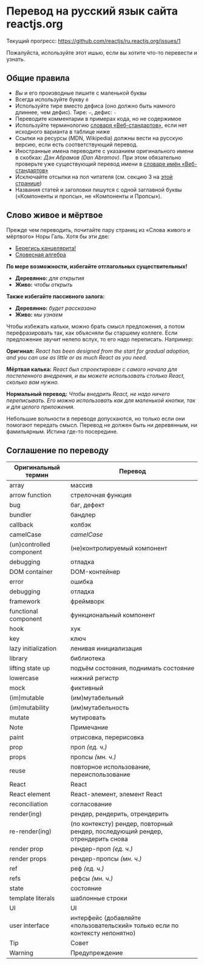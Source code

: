 # Перевод на русский язык сайта reactjs.org

Текущий прогресс: https://github.com/reactjs/ru.reactjs.org/issues/1

Пожалуйста, используйте этот ишью, если вы хотите что-то перевести и узнать.

## Общие правила

- _Вы_ и его производные пишите с маленькой буквы
- Всегда используйте букву `ё`
- Используйте тире вместо дефиса (оно должно быть намного длиннее, чем дефис). Тире: `—`, дефис: `-`
- Переводите комментарии в примерах кода, но не содержимое
- Используйте терминологию [словаря «Веб-стандартов»](https://github.com/web-standards-ru/dictionary), если нет исходного варианта в таблице ниже
- Ссылки на ресурсы (MDN, Wikipedia) должны вести на русскую версию, если есть соответствующий перевод.
- Иностранные имена переводите с указанием оригинального имени в скобках: _Дэн Абрамов (Dan Abramov)_. При этом обязательно проверьте уже существующий перевод имени в [словаре имён «Веб-стандартов»](https://github.com/web-standards-ru/dictionary/blob/master/names.md)
- Исключайте отсылки на пол читателя (см. секцию 3 на [этой странице](http://www.un.org/ru/gender-inclusive-language/guidelines.shtml))
- Названия статей и заголовки пишутся с одной заглавной буквы («Компоненты и пропсы», не «Компоненты и Пропсы»).

## Слово живое и мёртвое

Прежде чем переводить, почитайте пару страниц из «Слова живого и мёртвого» Норы Галь. Хотя бы эти две:

* [Берегись канцелярита!](http://www.vavilon.ru/noragal/slovo2.html)
* [Словесная алгебра](http://www.vavilon.ru/noragal/slovo4.html)

**По мере возможности, избегайте отглагольных существительных!**

* **Деревянно:** *для открытия*
* **Живо:** *чтобы открыть*

**Также избегайте пассивного залога:**

* **Деревянно:** *будет рассказано*
* **Живо:** *мы узнаем*

Чтобы избежать кальки, можно брать смысл предложения, а потом перефразировать так, как объясняли бы старшему коллеге. Если предложение звучит нелепо вслух, то его надо переписать. Например:

**Оригинал:** *React has been designed from the start for gradual adoption, and you can use as little or as much React as you need.*

**Мёртвая калька:** *React был спроектирован с самого начала для постепенного внедрения, и вы можете использовать столько React, сколько вам нужно.*

**Нормальный перевод:** *Чтобы внедрить React, не надо ничего переписывать. Его можно использовать как для маленькой кнопки, так и для целого приложения.*

Небольшие вольности в переводе допускаются, но только если они помогают передать смысл. Перевод не должен быть ни деревянным, ни фамильярным. Истина где-то посередине.

## Соглашение по переводу

| Оригинальный термин | Перевод |
| ------------------ | ---------- |
| array | массив |
| arrow function | стрелочная функция |
| bug | баг, дефект |
| bundler | бандлер |
| callback | колбэк |
| camelCase | *camelCase* |
| (un)controlled component | (не)контролируемый компонент |
| debugging | отладка |
| DOM container | DOM-контейнер |
| error | ошибка |
| debugging | отладка |
| framework | фреймворк |
| functional component | функциональный компонент |
| hook | хук |
| key | ключ |
| lazy initialization | ленивая инициализация |
| library | библиотека |
| lifting state up | подъём состояния, поднимать состояние |
| lowercase | нижний регистр |
| mock | фиктивный |
| (im)mutable | (им)мутабельный |
| (im)mutability | (им)мутабельность |
| mutate | мутировать |
| Note | Примечание |
| paint | отрисовка, перерисовка |
| prop | проп *(ед. ч.)* |
| props | пропсы *(мн. ч.)* |
| reuse | повторное использование, переиспользование |
| React | React |
| React element | React-элемент, элемент React |
| reconciliation | согласование |
| render(ing) | рендер, рендерить, отрендерить |
| re-render(ing) | (по контексту) рендер, повторный рендер, последующий рендер, отрендерить снова |
| render prop | рендер-проп *(ед. ч.)* |
| render props | рендер-пропсы *(мн. ч.)* |
| ref | реф *(ед. ч.)* |
| refs | рефсы *(мн. ч.)* |
| state | состояние |
| template literals | шаблонные строки |
| UI | UI |
| user interface | интерфейс (добавляйте «пользовательский» только если по контексту непонятно) |
| Tip | Совет |
| Warning | Предупреждение |
